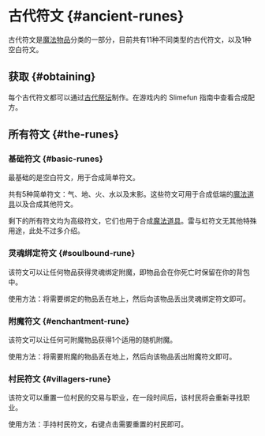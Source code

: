 # 古代符文 {#ancient-runes}

古代符文是[魔法物品](/Magical-Items)分类的一部分，目前共有11种不同类型的古代符文，以及1种空白符文。

## 获取 {#obtaining}

每个古代符文都可以通过[古代祭坛](/Ancient-Altar)制作。在游戏内的 Slimefun 指南中查看合成配方。

## 所有符文 {#the-runes}

### 基础符文 {#basic-runes}

最基础的是空白符文，用于合成简单符文。

共有5种简单符文：气、地、火、水以及末影。这些符文可用于合成低端的[魔法道具](/Magical-Gadgets)以及合成其他符文。

剩下的所有符文均为高级符文，它们也用于合成[魔法道具](/Magical-Gadgets)。雷与虹符文无其他特殊用途，此处不过多介绍。

### 灵魂绑定符文 {#soulbound-rune}

该符文可以让任何物品获得灵魂绑定附魔，即物品会在你死亡时保留在你的背包中。

使用方法：将需要绑定的物品丢在地上，然后向该物品丢出灵魂绑定符文即可。

### 附魔符文 {#enchantment-rune}

该符文可以让任何可附魔物品获得1个适用的随机附魔。

使用方法：将需要附魔的物品丢在地上，然后向该物品丢出附魔符文即可。

### 村民符文 {#villagers-rune}

该符文可以重置一位村民的交易与职业，在一段时间后，该村民将会重新寻找职业。

使用方法：手持村民符文，右键点击需要重置的村民即可。

